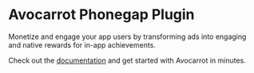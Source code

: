 Avocarrot Phonegap Plugin
===============

Monetize and engage your app users by transforming ads into engaging and native rewards for in-app achievements.

Check out the [documentation](http://www.avocarrot.com/docs/#/phonegap) and get started with Avocarrot in minutes.  